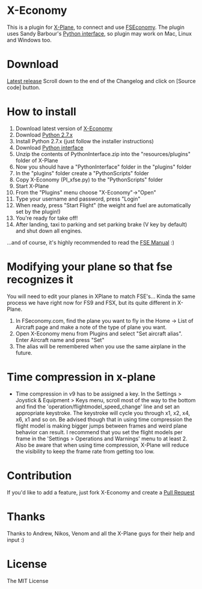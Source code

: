 # X-Economy

This is a plugin for [X-Plane](http://x-plane.com), to connect and use [FSEconomy](http://www.fseconomy.net/).
The plugin uses Sandy Barbour's [Python interface](http://www.xpluginsdk.org/python_interface.htm), so plugin may work on Mac, Linux and Windows too.

# Download
[Latest release](https://github.com/ksgy/x-economy/releases)
Scroll down to the end of the Changelog and click on [Source code] button.

# How to install

1. Download latest version of [X-Economy](https://github.com/ksgy/x-economy/releases)
2. Download [Python 2.7.x](http://www.python.org/download/releases/)
3. Install Python 2.7.x (just follow the installer instructions)
4. Download [Python interface](http://www.xpluginsdk.org/python_interface.htm)
5. Unzip the contents of PythonInterface.zip into the "resources/plugins" folder of X-Plane
6. Now you should have a "PythonInterface" folder in the "plugins" folder
7. In the "plugins" folder create a "PythonScripts" folder
8. Copy X-Economy (PI_xfse.py) to the "PythonScripts" folder
9. Start X-Plane
10. From the "Plugins" menu choose "X-Economy"->"Open"
11. Type your username and password, press "Login"
12. When ready, press "Start Flight" (the weight and fuel are automatically set by the plugin!)
13. You're ready for take off!
14. After landing, taxi to parking and set parking brake (V key by default) and shut down all engines.

...and of course, it's highly recommended to read the [FSE Manual](https://sites.google.com/site/fseoperationsguide/) :)


# Modifying your plane so that fse recognizes it

You will need to edit your planes in XPlane to match FSE's... Kinda the same process we have right now for FS9 and FSX, but its quite different in X-Plane.

1. In FSeconomy.com, find the plane you want to fly in the Home -> List of Aircraft page and make a note of the type of plane you want.
2. Open X-Economy menu from Plugins and select "Set aircraft alias". Enter Aircraft name and press "Set"
3. The alias will be remembered when you use the same airplane in the future.


# Time compression in x-plane

- Time compression in v9 has to be assigned a key. In the Settings > Joystick & Equipment > Keys menu, scroll most of the way to the bottom and find the 'operation/flightmodel_speed_change' line and set an appropriate keystroke. The keystroke will cycle you through x1, x2, x4, x6, x1 and so on. Be advised though that in using time compression the flight model is making bigger jumps between frames and weird plane behavior can result. I recommend that you set the flight models per frame in the 'Settings > Operations and Warnings' menu to at least 2. Also be aware that when using time compression, X-Plane will reduce the visibility to keep the frame rate from getting too low.


# Contribution

If you'd like to add a feature, just fork X-Economy and create a [Pull Request](https://help.github.com/articles/using-pull-requests)


# Thanks

Thanks to Andrew, Nikos, Venom and all the X-Plane guys for their help and input :)


# License
The MIT License
